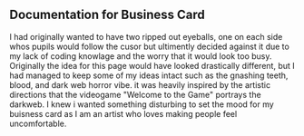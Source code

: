 ## Documentation for Business Card

I had originally wanted to have two ripped out eyeballs, one on each side whos pupils would follow the cusor but ultimently decided against it due to my lack of coding knowlage and the worry that it would look too busy. Originally the idea for this page would have looked drastically different, but I had managed to keep some of my ideas intact such as the gnashing teeth, blood, and dark web horror vibe. it was heavily inspired by the artistic directions that the videogame "Welcome to the Game" portrays the darkweb. I knew i wanted something disturbing to set the mood for my buisness card as I am an artist who loves making people feel uncomfortable. 